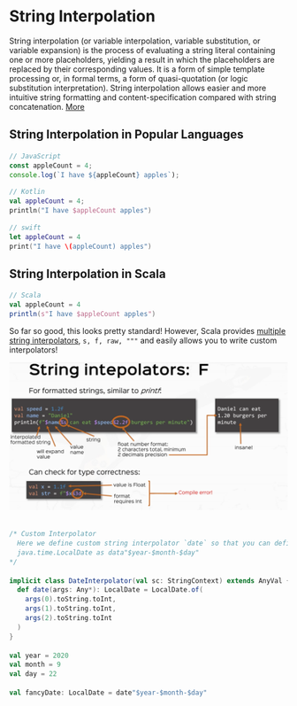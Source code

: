 # String Interpolation

String interpolation (or variable interpolation, variable substitution, or variable expansion) is
 the process of evaluating a string literal containing one or more placeholders, yielding a
 result in which the placeholders are replaced by their corresponding values. It is a form of
 simple template processing or, in formal terms, a form of quasi-quotation (or logic substitution
  interpretation). String interpolation allows easier and more intuitive string formatting and
  content-specification compared with string concatenation.  [More](https://en.wikipedia.org/wiki/String_interpolation)
  
 ## String Interpolation in Popular Languages
  
 ```javascript
// JavaScript
const appleCount = 4;
console.log(`I have ${appleCount} apples`);
``` 

```kotlin
// Kotlin
val appleCount = 4;
println("I have $appleCount apples")
```

```swift
// swift
let appleCount = 4
print("I have \(appleCount) apples")
```

## String Interpolation in Scala

```scala
// Scala
val appleCount = 4
println(s"I have $appleCount apples") 
```

So far so good, this looks pretty standard!  However, Scala provides
[multiple string interpolators](https://docs.scala-lang.org/overviews/core/string-interpolation.html),
`s, f, raw, """` and easily allows you to write custom interpolators!

![F Interpolator](./imgs/rtjvmFInterpolator.png)

```scala

/* Custom Interpolator
  Here we define custom string interpolator `date` so that you can define a
  java.time.LocalDate as data"$year-$month-$day"
*/

implicit class DateInterpolator(val sc: StringContext) extends AnyVal {
  def date(args: Any*): LocalDate = LocalDate.of(
    args(0).toString.toInt,
    args(1).toString.toInt,
    args(2).toString.toInt
  )
}

val year = 2020
val month = 9
val day = 22

val fancyDate: LocalDate = date"$year-$month-$day"

```

